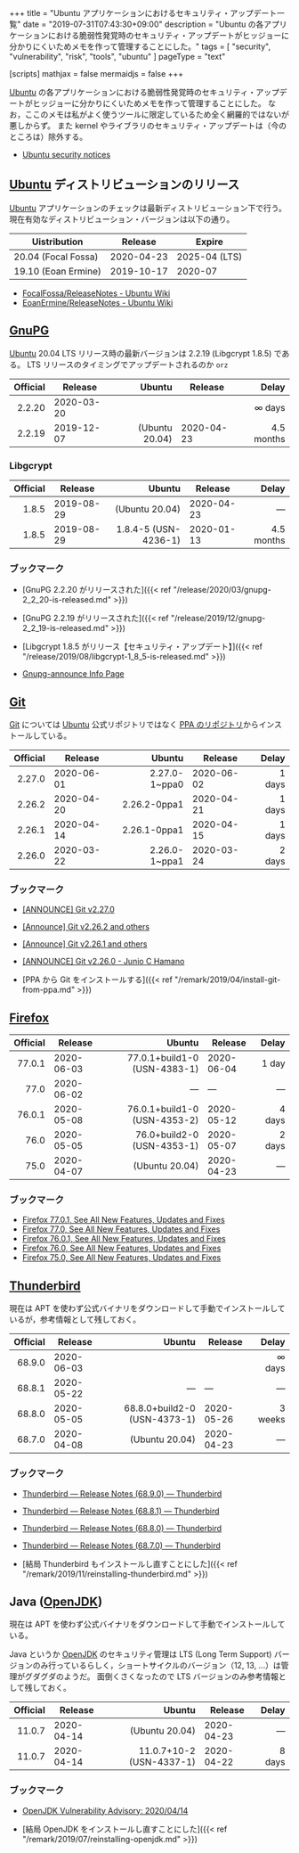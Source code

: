 +++
title = "Ubuntu アプリケーションにおけるセキュリティ・アップデート一覧"
date =  "2019-07-31T07:43:30+09:00"
description = "Ubuntu の各アプリケーションにおける脆弱性発覚時のセキュリティ・アップデートがヒッジョーに分かりにくいためメモを作って管理することにした。"
tags = [ "security", "vulnerability", "risk", "tools", "ubuntu" ]
pageType = "text"

[scripts]
  mathjax = false
  mermaidjs = false
+++

[Ubuntu] の各アプリケーションにおける脆弱性発覚時のセキュリティ・アップデートがヒッジョーに分かりにくいためメモを作って管理することにした。
なお，ここのメモは私がよく使うツールに限定しているため全く網羅的ではないが悪しからず。
また kernel やライブラリのセキュリティ・アップデートは（今のところは）除外する。

- [Ubuntu security notices](https://usn.ubuntu.com/)

[Ubuntu]: https://www.ubuntu.com/ "The leading operating system for PCs, IoT devices, servers and the cloud | Ubuntu"

## [Ubuntu] ディストリビューションのリリース

[Ubuntu] アプリケーションのチェックは最新ディストリビューション下で行う。
現在有効なディストリビューション・バージョンは以下の通り。

| Uistribution        | Release    | Expire        |
| ------------------- | ---------- | ------------- |
| 20.04 (Focal Fossa) | 2020-04-23 | 2025-04 (LTS) |
| 19.10 (Eoan Ermine) | 2019-10-17 | 2020-07       |

- [FocalFossa/ReleaseNotes - Ubuntu Wiki](https://wiki.ubuntu.com/FocalFossa/ReleaseNotes)
- [EoanErmine/ReleaseNotes - Ubuntu Wiki](https://wiki.ubuntu.com/EoanErmine/ReleaseNotes)

## [GnuPG]

[Ubuntu] 20.04 LTS リリース時の最新バージョンは 2.2.19 (Libgcrypt 1.8.5) である。
LTS リリースのタイミングでアップデートされるのか `orz`

| Official | Release    |         Ubuntu | Release    |      Delay |
| --------:| ---------- | --------------:| ---------- | ----------:|
|   2.2.20 | 2020-03-20 |                |            |    ∞ days |
|   2.2.19 | 2019-12-07 | (Ubuntu 20.04) | 2020-04-23 | 4.5 months |

### Libgcrypt

| Official | Release    |               Ubuntu | Release    |      Delay |
| --------:| ---------- | --------------------:| ---------- | ----------:|
|    1.8.5 | 2019-08-29 |       (Ubuntu 20.04) | 2020-04-23 |    &mdash; |
|    1.8.5 | 2019-08-29 | 1.8.4-5 (USN-4236-1) | 2020-01-13 | 4.5 months |

### ブックマーク

- [GnuPG 2.2.20 がリリースされた]({{< ref "/release/2020/03/gnupg-2_2_20-is-released.md" >}})
- [GnuPG 2.2.19 がリリースされた]({{< ref "/release/2019/12/gnupg-2_2_19-is-released.md" >}})
- [Libgcrypt 1.8.5 がリリース【セキュリティ・アップデート】]({{< ref "/release/2019/08/libgcrypt-1_8_5-is-released.md" >}})

- [Gnupg-announce Info Page](https://lists.gnupg.org/mailman/listinfo/gnupg-announce)

[GnuPG]: https://www.gnupg.org/ "The GNU Privacy Guard"

## [Git]

[Git] については [Ubuntu] 公式リポジトリではなく [PPA のリポジトリ](https://launchpad.net/~git-core/+archive/ubuntu/ppa)からインストールしている。

| Official | Release    |        Ubuntu | Release    |  Delay |
| --------:| ---------- | -------------:| ---------- | ------:|
|   2.27.0 | 2020-06-01 | 2.27.0-1~ppa0 | 2020-06-02 | 1 days |
|   2.26.2 | 2020-04-20 |  2.26.2-0ppa1 | 2020-04-21 | 1 days |
|   2.26.1 | 2020-04-14 |  2.26.1-0ppa1 | 2020-04-15 | 1 days |
|   2.26.0 | 2020-03-22 | 2.26.0-1~ppa1 | 2020-03-24 | 2 days |

### ブックマーク

- [[ANNOUNCE] Git v2.27.0](https://lore.kernel.org/git/xmqqzh9mu4my.fsf@gitster.c.googlers.com/T/)
- [[Announce] Git v2.26.2 and others](https://lore.kernel.org/git/xmqq4kterq5s.fsf@gitster.c.googlers.com/T/)
- [[Announce] Git v2.26.1 and others](https://lore.kernel.org/git/xmqqy2qy7xn8.fsf@gitster.c.googlers.com/T/)
- [[ANNOUNCE] Git v2.26.0 - Junio C Hamano](https://lore.kernel.org/git/xmqqa7477u6j.fsf@gitster.c.googlers.com/)

- [PPA から Git をインストールする]({{< ref "/remark/2019/04/install-git-from-ppa.md" >}})

[Git]: https://git-scm.com/

## [Firefox]

| Official | Release    |                       Ubuntu | Release    |   Delay |
| --------:| ---------- | ----------------------------:| ---------- | -------:|
|   77.0.1 | 2020-06-03 | 77.0.1+build1-0 (USN-4383-1) | 2020-06-04 |   1 day |
|     77.0 | 2020-06-02 |                      &mdash; | &mdash;    | &mdash; |
|   76.0.1 | 2020-05-08 | 76.0.1+build1-0 (USN-4353-2) | 2020-05-12 |  4 days |
|     76.0 | 2020-05-05 |   76.0+build2-0 (USN-4353-1) | 2020-05-07 |  2 days |
|     75.0 | 2020-04-07 |               (Ubuntu 20.04) | 2020-04-23 | &mdash; |

### ブックマーク

- [Firefox  77.0.1, See All New Features, Updates and Fixes](https://www.mozilla.org/en-US/firefox/77.0.1/releasenotes/)
- [Firefox  77.0, See All New Features, Updates and Fixes](https://www.mozilla.org/en-US/firefox/77.0/releasenotes/)
- [Firefox  76.0.1, See All New Features, Updates and Fixes](https://www.mozilla.org/en-US/firefox/76.0.1/releasenotes/)
- [Firefox  76.0, See All New Features, Updates and Fixes](https://www.mozilla.org/en-US/firefox/76.0/releasenotes/)
- [Firefox  75.0, See All New Features, Updates and Fixes](https://www.mozilla.org/en-US/firefox/75.0/releasenotes/)

[Firefox]: https://www.mozilla.org/firefox/ "Firefox - Protect your life online with privacy-first products"

## [Thunderbird]

現在は APT を使わず公式バイナリをダウンロードして手動でインストールしているが，参考情報として残しておく。

| Official | Release    |                       Ubuntu | Release    |   Delay |
| --------:| ---------- | ----------------------------:| ---------- | -------:|
|   68.9.0 | 2020-06-03 |                              |            | ∞ days |
|   68.8.1 | 2020-05-22 |                      &mdash; | &mdash;    | &mdash; |
|   68.8.0 | 2020-05-05 | 68.8.0+build2-0 (USN-4373-1) | 2020-05-26 | 3 weeks |
|   68.7.0 | 2020-04-08 |               (Ubuntu 20.04) | 2020-04-23 | &mdash; |

### ブックマーク

- [Thunderbird — Release Notes (68.9.0) — Thunderbird](https://www.thunderbird.net/en-US/thunderbird/68.9.0/releasenotes/)
- [Thunderbird — Release Notes (68.8.1) — Thunderbird](https://www.thunderbird.net/en-US/thunderbird/68.8.1/releasenotes/)
- [Thunderbird — Release Notes (68.8.0) — Thunderbird](https://www.thunderbird.net/en-US/thunderbird/68.8.0/releasenotes/)
- [Thunderbird — Release Notes (68.7.0) — Thunderbird](https://www.thunderbird.net/en-US/thunderbird/68.7.0/releasenotes/)

- [結局 Thunderbird もインストールし直すことにした]({{< ref "/remark/2019/11/reinstalling-thunderbird.md" >}})

[Thunderbird]: https://www.thunderbird.net/ "Thunderbird — There’s nothing here! — Thunderbird"

## Java ([OpenJDK])

現在は APT を使わず公式バイナリをダウンロードして手動でインストールしている。

Java というか [OpenJDK] のセキュリティ管理は LTS (Long Term Support) バージョンのみ行っているらしく，ショートサイクルのバージョン（12, 13, ...）は管理がグダグダのようだ。
面倒くさくなったので LTS バージョンのみ参考情報として残しておく。

[OpenJDK]: http://openjdk.java.net/

| Official | Release    |                   Ubuntu | Release    |    Delay |
| --------:| ---------- | ------------------------:| ---------- | --------:|
|   11.0.7 | 2020-04-14 |           (Ubuntu 20.04) | 2020-04-23 |  &mdash; |
|   11.0.7 | 2020-04-14 | 11.0.7+10-2 (USN-4337-1) | 2020-04-22 |   8 days |

### ブックマーク

- [OpenJDK Vulnerability Advisory: 2020/04/14](https://openjdk.java.net/groups/vulnerability/advisories/2020-04-14)

- [結局 OpenJDK をインストールし直すことにした]({{< ref "/remark/2019/07/reinstalling-openjdk.md" >}})
